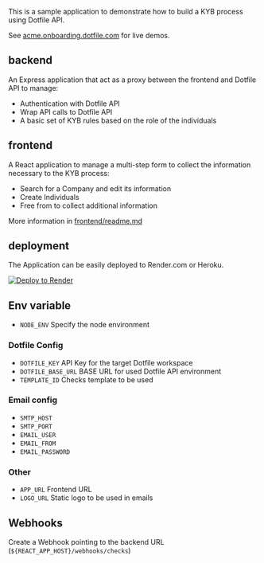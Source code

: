 This is a sample application to demonstrate how to build a KYB process using Dotfile API.

See [acme.onboarding.dotfile.com](https://acme.onboarding.dotfile.com/) for live demos.

## backend

An Express application that act as a proxy between the frontend and Dotfile API to manage:

- Authentication with Dotfile API
- Wrap API calls to Dotfile API
- A basic set of KYB rules based on the role of the individuals

## frontend

A React application to manage a multi-step form to collect the information necessary to the KYB process:

- Search for a Company and edit its information
- Create Individuals
- Free from to collect additional information

More information in [frontend/readme.md](https://github.com/DotfileTech/flow-boilerplate/blob/main/frontend/src/config/README.md)

## deployment

The Application can be easily deployed to Render.com or Heroku.

[![Deploy to Render](https://render.com/images/deploy-to-render-button.svg)](https://render.com/deploy?repo=https://github.com/DotfileTech/flow-boilerplate)


## Env variable

- `NODE_ENV` Specify the node environment

### Dotfile Config

- `DOTFILE_KEY` API Key for the target Dotfile workspace
- `DOTFILE_BASE_URL` BASE URL for used Dotfile API environment
- `TEMPLATE_ID` Checks template to be used

### Email config

- `SMTP_HOST`
- `SMTP_PORT`
- `EMAIL_USER`
- `EMAIL_FROM`
- `EMAIL_PASSWORD`

### Other

- `APP_URL` Frontend URL
- `LOGO_URL` Static logo to be used in emails

## Webhooks

Create a Webhook pointing to the backend URL (`${REACT_APP_HOST}/webhooks/checks`)